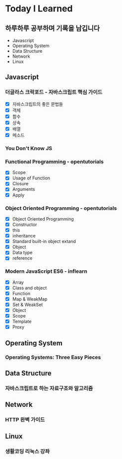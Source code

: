 # Today I Learned

## 하루하루 공부하며 기록을 남깁니다

-   Javascript
-   Operating System
-   Data Structure
-   Network
-   Linux

## Javascript

### 더글라스 크락포드 - 자바스크립트 핵심 가이드

-   [x] 자바스크립트의 좋은 문법들
-   [x] 객체
-   [x] 함수
-   [x] 상속
-   [x] 배열
-   [x] 메소드

### You Don't Know JS

### Functional Programming - opentutorials

-   [x] Scope
-   [x] Usage of Function
-   [x] Closure
-   [x] Arguments
-   [x] Apply

### Object Oriented Programming - opentutorials

-   [x] Object Oriented Programming
-   [x] Constructor
-   [x] this
-   [x] inheritance
-   [x] Standard built-in object extand
-   [x] Object
-   [x] Data type
-   [x] reference

### Modern JavaScript ES6 - inflearn

-   [x] Array
-   [x] Class and object
-   [x] Function
-   [x] Map & WeakMap
-   [x] Set & WeakSet
-   [x] Object
-   [x] Scope
-   [x] Template
-   [x] Proxy

## Operating System

### Operating Systems: Three Easy Pieces

## Data Structure

### 자바스크립트로 하는 자료구조와 알고리즘

## Network

### HTTP 완벽 가이드

## Linux

### 생활코딩 리눅스 강좌
